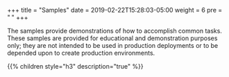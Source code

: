 +++
title = "Samples"
date = 2019-02-22T15:28:03-05:00
weight = 6
pre = "<b> </b>"
+++

The samples provide demonstrations of how to accomplish common tasks. These samples are provided for educational and demonstration purposes only; they are not intended to be used in production deployments or to be depended upon to create production environments.


{{% children style="h3" description="true" %}}
